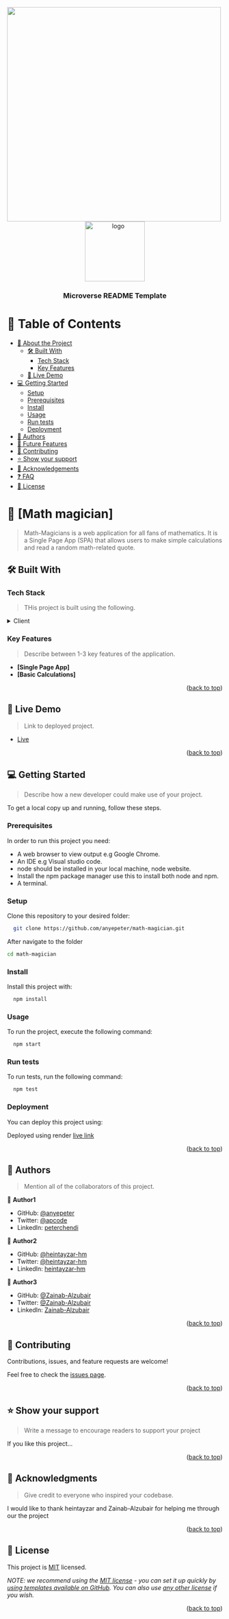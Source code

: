 <img width="500" src="https://media.giphy.com/media/a4qc93dci4GQkHz6CY/giphy.gif">

<!--
HOW TO USE:
This is an example of how you may give instructions on setting up your project locally.

Modify this file to match your project and remove sections that don't apply.

REQUIRED SECTIONS:
- Table of Contents
- About the Project
  - Built With
  - Live Demo
- Getting Started
- Authors
- Future Features
- Contributing
- Show your support
- Acknowledgements
- License

After you're finished please remove all the comments and instructions!
-->

<div align="center">

  <img src="murple_logo.png" alt="logo" width="140"  height="auto" />
  <br/>

  <h3><b>Microverse README Template</b></h3>

</div>

<!-- TABLE OF CONTENTS -->

# 📗 Table of Contents

- [📖 About the Project](#about-project)
  - [🛠 Built With](#built-with)
    - [Tech Stack](#tech-stack)
    - [Key Features](#key-features)
  - [🚀 Live Demo](#live-demo)
- [💻 Getting Started](#getting-started)
  - [Setup](#setup)
  - [Prerequisites](#prerequisites)
  - [Install](#install)
  - [Usage](#usage)
  - [Run tests](#run-tests)
  - [Deployment](#triangular_flag_on_post-deployment)
- [👥 Authors](#authors)
- [🔭 Future Features](#future-features)
- [🤝 Contributing](#contributing)
- [⭐️ Show your support](#support)
- [🙏 Acknowledgements](#acknowledgements)
- [❓ FAQ](#faq)
- [📝 License](#license)

<!-- PROJECT DESCRIPTION -->

# 📖 [Math magician] <a name="about-project"></a>

> Math-Magicians is a web application for all fans of mathematics. It is a Single Page App (SPA) that allows users to make simple calculations and read a random math-related quote.



## 🛠 Built With <a name="built-with"></a>

### Tech Stack <a name="tech-stack"></a>

> THis project is built using the following.

<details>
  <summary>Client</summary>
  <ul>
    <li><a href="https://reactjs.org/">React.js</a></li>
  </ul>
</details>



<!-- Features -->

### Key Features <a name="key-features"></a>

> Describe between 1-3 key features of the application.

- **[Single Page App]**
- **[Basic Calculations]**


<p align="right">(<a href="#readme-top">back to top</a>)</p>

<!-- LIVE DEMO -->

## 🚀 Live Demo <a name="live-demo"></a>

> Link to  deployed project.

- [Live](https://math-0t59.onrender.com)

<p align="right">(<a href="#readme-top">back to top</a>)</p>

<!-- GETTING STARTED -->

## 💻 Getting Started <a name="getting-started"></a>

> Describe how a new developer could make use of your project.

To get a local copy up and running, follow these steps.

### Prerequisites

In order to run this project you need:

- A web browser to view output e.g Google Chrome.
- An IDE e.g Visual studio code.
- node should be installed in your local machine, node website.
- Install the npm package manager use this to install both node and npm.
- A terminal.

<!--
Example command:

```sh
 gem install rails
```
 -->

### Setup

Clone this repository to your desired folder:

```sh
  git clone https://github.com/anyepeter/math-magician.git
```
After navigate to the folder

```sh
cd math-magician
```

### Install

Install this project with:


```sh
  npm install
```

### Usage

To run the project, execute the following command:



```sh
  npm start
```

### Run tests

To run tests, run the following command:


```sh
  npm test
```

### Deployment

You can deploy this project using:

Deployed using render
[live link](https://math-0t59.onrender.com)
<p align="right">(<a href="#readme-top">back to top</a>)</p>

<!-- AUTHORS -->

## 👥 Authors <a name="authors"></a>

> Mention all of the collaborators of this project.

👤 **Author1**

- GitHub: [@anyepeter](https://github.com/githubhandle)
- Twitter: [@apcode](https://twitter.com/twitterhandle)
- LinkedIn: [peterchendi](https://linkedin.com/in/linkedinhandle)

👤 **Author2**

- GitHub: [@heintayzar-hm](https://github.com/githubhandle)
- Twitter: [@heintayzar-hm](https://twitter.com/twitterhandle)
- LinkedIn: [heintayzar-hm](https://linkedin.com/in/linkedinhandle)

👤 **Author3**

- GitHub: [@Zainab-Alzubair](https://github.com/githubhandle)
- Twitter: [@Zainab-Alzubair](https://twitter.com/twitterhandle)
- LinkedIn: [Zainab-Alzubair](https://linkedin.com/in/linkedinhandle)


<p align="right">(<a href="#readme-top">back to top</a>)</p>



<!-- CONTRIBUTING -->

## 🤝 Contributing <a name="contributing"></a>

Contributions, issues, and feature requests are welcome!

Feel free to check the [issues page](../../issues/).

<p align="right">(<a href="#readme-top">back to top</a>)</p>

<!-- SUPPORT -->

## ⭐️ Show your support <a name="support"></a>

> Write a message to encourage readers to support your project

If you like this project...

<p align="right">(<a href="#readme-top">back to top</a>)</p>

<!-- ACKNOWLEDGEMENTS -->

## 🙏 Acknowledgments <a name="acknowledgements"></a>

> Give credit to everyone who inspired your codebase.

I would like to thank heintayzar and Zainab-Alzubair for helping me through our the project 

<p align="right">(<a href="#readme-top">back to top</a>)</p>

<!-- FAQ (optional) -->

<!-- LICENSE -->

## 📝 License <a name="license"></a>

This project is [MIT](./LICENSE) licensed.

_NOTE: we recommend using the [MIT license](https://choosealicense.com/licenses/mit/) - you can set it up quickly by [using templates available on GitHub](https://docs.github.com/en/communities/setting-up-your-project-for-healthy-contributions/adding-a-license-to-a-repository). You can also use [any other license](https://choosealicense.com/licenses/) if you wish._

<p align="right">(<a href="#readme-top">back to top</a>)</p>
